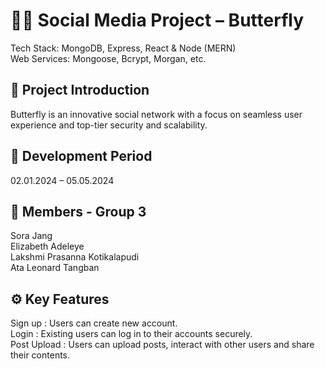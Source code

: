 # 📱💬 Social Media Project – Butterfly
Tech Stack: MongoDB, Express, React & Node (MERN) <br>
Web Services: Mongoose, Bcrypt, Morgan, etc.

## 📝 Project Introduction
Butterfly is an innovative social network with a focus on seamless user experience and top-tier security and scalability.

## 📅 Development Period
02.01.2024 – 05.05.2024

## 🤝 Members - Group 3
Sora Jang <br>
Elizabeth Adeleye  <br>
Lakshmi Prasanna Kotikalapudi  <br>
Ata Leonard Tangban  <br>

## ⚙️ Key Features
Sign up : Users can create new account. <br>
Login : Existing users can log in to their accounts securely.<br>
Post Upload : Users can upload posts, interact with other users and share their contents.<br>


